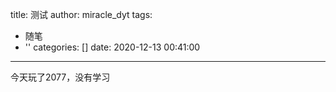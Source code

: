 title: 测试
author: miracle_dyt
tags:
  - 随笔
  - ''
categories: []
date: 2020-12-13 00:41:00
---
今天玩了2077，没有学习

